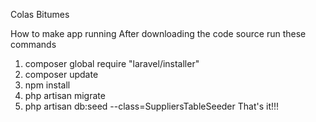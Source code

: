 Colas Bitumes

How to make app running After downloading the code source run these commands
1. composer global require "laravel/installer"
2. composer update
3. npm install
4. php artisan migrate
5. php artisan db:seed --class=SuppliersTableSeeder
That's it!!!
